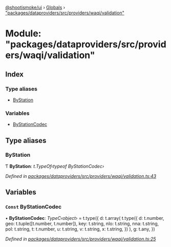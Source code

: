 [@shootismoke/ui](../README.md) › [Globals](../globals.md) › ["packages/dataproviders/src/providers/waqi/validation"](_packages_dataproviders_src_providers_waqi_validation_.md)

# Module: "packages/dataproviders/src/providers/waqi/validation"

## Index

### Type aliases

* [ByStation](_packages_dataproviders_src_providers_waqi_validation_.md#bystation)

### Variables

* [ByStationCodec](_packages_dataproviders_src_providers_waqi_validation_.md#const-bystationcodec)

## Type aliases

###  ByStation

Ƭ **ByStation**: *t.TypeOf‹typeof ByStationCodec›*

*Defined in [packages/dataproviders/src/providers/waqi/validation.ts:43](https://github.com/shootismoke/common/blob/72777b1/packages/dataproviders/src/providers/waqi/validation.ts#L43)*

## Variables

### `Const` ByStationCodec

• **ByStationCodec**: *TypeC‹object›* = t.type({
	d: t.array(
		t.type({
			d: t.number,
			geo: t.tuple([t.number, t.number]),
			key: t.string,
			nlo: t.string,
			nna: t.string,
			pol: t.string,
			t: t.number,
			u: t.string,
			v: t.string,
			x: t.string,
		})
	),
	g: t.any,
})

*Defined in [packages/dataproviders/src/providers/waqi/validation.ts:25](https://github.com/shootismoke/common/blob/72777b1/packages/dataproviders/src/providers/waqi/validation.ts#L25)*

